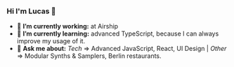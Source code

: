 ### Hi I'm Lucas 👋

- 🔭 **I’m currently working:** at Airship
- 🌱 **I’m currently learning:** advanced TypeScript, because I can always improve my usage of it.
- 💬 **Ask me about:** _Tech_ => Advanced JavaScript, React, UI Design | _Other_ => Modular Synths & Samplers, Berlin restaurants.
